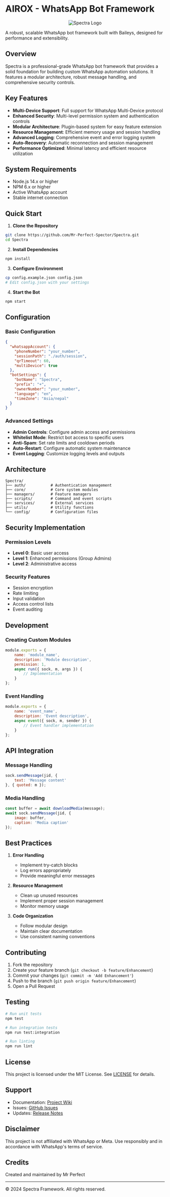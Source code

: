 # AIROX - WhatsApp Bot Framework

<p align="center">
  <img src="/api/placeholder/200/200" alt="Spectra Logo">
</p>

A robust, scalable WhatsApp bot framework built with Baileys, designed for performance and extensibility.

## Overview

Spectra is a professional-grade WhatsApp bot framework that provides a solid foundation for building custom WhatsApp automation solutions. It features a modular architecture, robust message handling, and comprehensive security controls.

## Key Features

- **Multi-Device Support**: Full support for WhatsApp Multi-Device protocol
- **Enhanced Security**: Multi-level permission system and authentication controls
- **Modular Architecture**: Plugin-based system for easy feature extension
- **Resource Management**: Efficient memory usage and session handling
- **Advanced Logging**: Comprehensive event and error logging system
- **Auto-Recovery**: Automatic reconnection and session management
- **Performance Optimized**: Minimal latency and efficient resource utilization

## System Requirements

- Node.js 14.x or higher
- NPM 6.x or higher
- Active WhatsApp account
- Stable internet connection

## Quick Start

1. **Clone the Repository**
```bash
git clone https://github.com/Mr-Perfect-Spector/Spectra.git
cd Spectra
```

2. **Install Dependencies**
```bash
npm install
```

3. **Configure Environment**
```bash
cp config.example.json config.json
# Edit config.json with your settings
```

4. **Start the Bot**
```bash
npm start
```

## Configuration

### Basic Configuration
```json
{
  "whatsappAccount": {
    "phoneNumber": "your_number",
    "sessionPath": "./auth/session",
    "qrTimeout": 60,
    "multiDevice": true
  },
  "botSettings": {
    "botName": "Spectra",
    "prefix": "+",
    "ownerNumber": "your_number",
    "language": "en",
    "timeZone": "Asia/nepal"
  }
}
```

### Advanced Settings
- **Admin Controls**: Configure admin access and permissions
- **Whitelist Mode**: Restrict bot access to specific users
- **Anti-Spam**: Set rate limits and cooldown periods
- **Auto-Restart**: Configure automatic system maintenance
- **Event Logging**: Customize logging levels and outputs

## Architecture

```
Spectra/
├── auth/           # Authentication management
├── core/           # Core system modules
├── managers/       # Feature managers
├── scripts/        # Command and event scripts
├── services/       # External services
├── utils/          # Utility functions
└── config/         # Configuration files
```

## Security Implementation

### Permission Levels
- **Level 0**: Basic user access
- **Level 1**: Enhanced permissions (Group Admins)
- **Level 2**: Administrative access

### Security Features
- Session encryption
- Rate limiting
- Input validation
- Access control lists
- Event auditing

## Development

### Creating Custom Modules

```javascript
module.exports = {
    name: 'module_name',
    description: 'Module description',
    permission: 1,
    async run({ sock, m, args }) {
        // Implementation
    }
};
```

### Event Handling

```javascript
module.exports = {
    name: 'event_name',
    description: 'Event description',
    async event({ sock, m, sender }) {
        // Event handler implementation
    }
};
```

## API Integration

### Message Handling
```javascript
sock.sendMessage(jid, { 
    text: 'Message content'
}, { quoted: m });
```

### Media Handling
```javascript
const buffer = await downloadMedia(message);
await sock.sendMessage(jid, { 
    image: buffer,
    caption: 'Media caption'
});
```

## Best Practices

1. **Error Handling**
   - Implement try-catch blocks
   - Log errors appropriately
   - Provide meaningful error messages

2. **Resource Management**
   - Clean up unused resources
   - Implement proper session management
   - Monitor memory usage

3. **Code Organization**
   - Follow modular design
   - Maintain clear documentation
   - Use consistent naming conventions

## Contributing

1. Fork the repository
2. Create your feature branch (`git checkout -b feature/Enhancement`)
3. Commit your changes (`git commit -m 'Add Enhancement'`)
4. Push to the branch (`git push origin feature/Enhancement`)
5. Open a Pull Request

## Testing

```bash
# Run unit tests
npm test

# Run integration tests
npm run test:integration

# Run linting
npm run lint
```

## License

This project is licensed under the MIT License. See [LICENSE](LICENSE) for details.

## Support

- Documentation: [Project Wiki](https://github.com/Mr-Perfect-Spector/Spectra/wiki)
- Issues: [GitHub Issues](https://github.com/Mr-Perfect-Spector/Spectra/issues)
- Updates: [Release Notes](https://github.com/Mr-Perfect-Spector/Spectra/releases)

## Disclaimer

This project is not affiliated with WhatsApp or Meta. Use responsibly and in accordance with WhatsApp's terms of service.

## Credits

Created and maintained by Mr Perfect

---

© 2024 Spectra Framework. All rights reserved.
